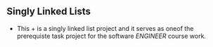 ## Singly Linked Lists
+ This + is a singly linked list project and it serves as oneof the prerequiste task project for the software *ENGINEER* course work.
